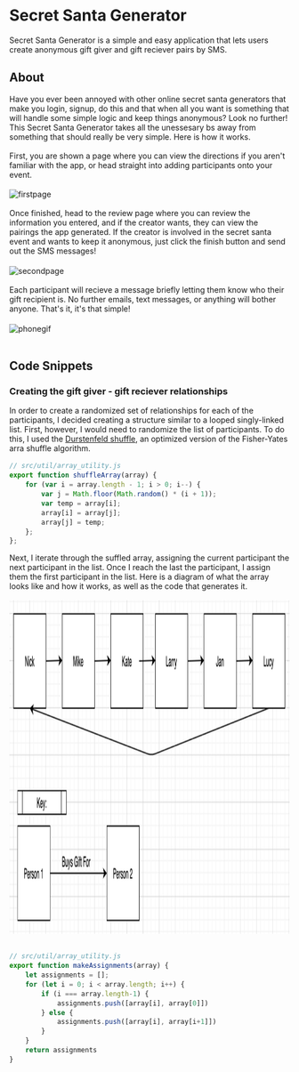 # Secret Santa Generator
Secret Santa Generator is a simple and easy application that lets users create anonymous gift giver and gift reciever pairs by SMS.

## About
Have you ever been annoyed with other online secret santa generators that make you login, signup, do this and that when all you want is something that will handle some simple logic and keep things anonymous? Look no further! This Secret Santa Generator takes all the unessesary bs away from something that should really be very simple. Here is how it works.
<br></br>
First, you are shown a page where you can view the directions if you aren't familiar with the app, or head straight into adding participants onto your event.
<br></br>
<img align='center' src='./firstpage.gif' alt='firstpage' />
<br></br>
Once finished, head to the review page where you can review the information you entered, and if the creator wants, they can view the pairings the app generated. If the creator is involved in the secret santa event and wants to keep it anonymous, just click the finish button and send out the SMS messages!
<br></br>
<img align='center' src='./second-page.gif' alt='secondpage' />
<br></br>
Each participant will recieve a message briefly letting them know who their gift recipient is. No further emails, text messages, or anything will bother anyone. That's it, it's that simple!
<br></br>
<img align='center' height="600px" src='./phonegif.gif' alt='phonegif' />
<br></br>

## Code Snippets
### Creating the gift giver - gift reciever relationships
In order to create a randomized set of relationships for each of the participants, I decided creating a structure similar to a looped singly-linked list. First, however, I would need to randomize the list of participants. To do this, I used the <a href="https://en.wikipedia.org/wiki/Fisher%E2%80%93Yates_shuffle#The_modern_algorithm">Durstenfeld shuffle</a>, an optimized version of the Fisher-Yates arra shuffle algorithm. 
```Javascript
// src/util/array_utility.js
export function shuffleArray(array) {
    for (var i = array.length - 1; i > 0; i--) {
        var j = Math.floor(Math.random() * (i + 1));
        var temp = array[i];
        array[i] = array[j];
        array[j] = temp;
    };
};
```
Next, I iterate through the suffled array, assigning the current participant the next participant in the list. Once I reach the last the participant, I assign them the first participant in the list. Here is a diagram of what the array looks like and how it works, as well as the code that generates it.
<br></br>
<img align='center' height="600px" src='./Screen Shot 2020-12-12 at 4.12.25 PM.png' alt='phonegif' />
<br></br>
```Javascript
// src/util/array_utility.js
export function makeAssignments(array) {
    let assignments = [];
    for (let i = 0; i < array.length; i++) {
        if (i === array.length-1) {
            assignments.push([array[i], array[0]])
        } else {
            assignments.push([array[i], array[i+1]])
        }
    }
    return assignments
}
```
